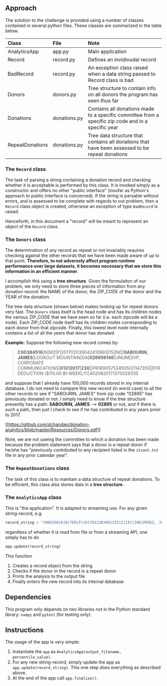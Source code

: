 ## Approach

The solution to the challenge is provided using a number of classes contained in several python files.
These classes are summarized in the table below.

| Class | File | Note |
| :----- | :---- | :----- |
| AnalyticsApp | app.py | Main application |
| Record | record.py | Defines an invidivudal record |
| BadRecord | record.py | An exception class raised when a data string passed to Record class is bad |
| Donors | donors.py | Tree structure to contain info on all donors the program has seen thus far|
| Donations | donations.py | Contains all donations made to a specific committee from a specific zip code and in a specific year |
| RepeatDonations | donations.py | Tree data structure that contains all donations that have been assessed to be repeat donations |


### The `Record` class
The task of parsing a string containing a donation record and checking whether it is acceptable
is performed by this class. It is invoked simply as a constructor and offers no other "public
interface" (insofar as Python's approach to public interface is concerned). If the string is
parsable without errors, and is assessed to be complete with regards to out problem, then a `Record`
class object is created, otherwise an exception of type `BadRecord` is raised.

Henceforth, in this document a "record" will be meant to represent an object of the `Record` class.

### The `Donors` class
The determination of any record as repeat or not invariably requires checking against
the other records that we have been made aware of up to that point. **Therefore, to not adversely
affect program runtime performance over large datasets, it becomes necessary that we store this
information in an efficient manner**.

I accomplish this using a **tree structure**. Given the formulaiton of our problem, we only need to
store three pieces of information from any donation record: the NAME of the donor, the ZIP_CODE
of the donor and the YEAR of the donation.

The tree data structure (shown below) makes looking up for repeat donors very fast. The `Donors` class itself is the
head node and has its children nodes the various ZIP_CODE that we have seen so far (i.e. each
zipcode will be a node). Each
ZIP_CODE node itself has its children nodes corresponding to each donor from that zipcode. Finally, this
lowest level node internally contains a list of all the years that donor has donated.

**Example:** Suppose the following new record comes by:

> **C00384516**|N|M2|P|201702039042410893|15|IND|**SABOURIN, JAMES**|LOOKOUT MOUNTAIN|GA|**028956146**|UNUM|SVP, CORPORATE COMMUNICATIONS|**01312017**|**230**||PR1890575345050|1147350||P/R DEDUCTION ($115.00 BI-WEEKLY)|4020820171370029335

and suppose that I already have 100,000 records stored in my internal database. I do not need to
compare this new record (in worst case) to all the other records to see if "SABOURIN, JAMES"
from zip code "02895" has previously donated or not. I simply need to know if the tree structure
presently has a path: **SABOURIN, JAMES** --> **02895** or not, and if there is such a path, then
just I check to see if he has contributed in any years prioir to 2017.

[[https://github.com/dchandan/donation-analytics/blob/master/Resources/Donors.pdf]]

Note, we are not useing the committee to which a donation has been made because the problem
statement says that a donor is a repeat donor if he/she has "previously contributed
to any recipient listed in the `itcont.txt` file in any prior calendar year".


### The `RepeatDonations` class

The task of this class is to maintain a data structure of repeat donations. To be efficient, this
class also stores data in a **tree structure**.

### The `AnalyticsApp` class

This is "the application". It is adapted to streaming use. For any given string-record, e.g.

```python
record_string = "C00629618|N|TER|P|201701230300133512|15C|IND|PEREZ, JOHN A|LOS ANGELES|CA|90017|PRINCIPAL|DOUBLE NICKEL ADVISORS|01032017|40|H6CA34245|SA01251735122|1141239|||2012520171368850783"
```

regardless of whether it is read from file or from a streaming API, one simply has to do

```python
app.update(record_string)
```

This function
1. Creates a record object from the string
2. Checks if the donor in the record is a repeat donor
3. Prints the analysis to the output file
4. Finally enters the new record into its internal database

## Dependencies

This program only depends on two libraries not in the Python standard library: `numpy` and `pytest`
(for testing only).


## Instructions

The usage of the app is very simple:

1. Instantiate the `app` as `AnalyticsApp(output_filename, percentile_value)`.
2. For any new string-record, simply update the app as `app.update(record_string)`. This one step does everything as described above.
3. At the end of the app call `app.finalize()`.

